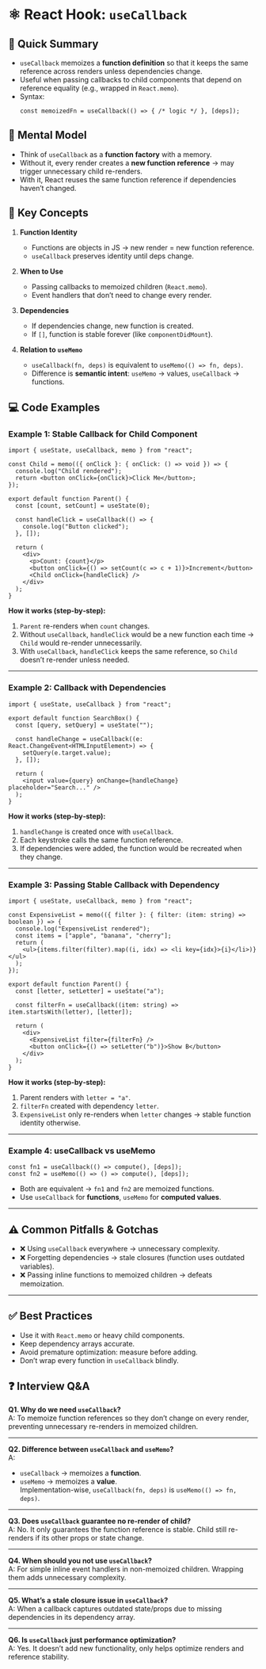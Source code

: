 # ⚛️ React Hook: `useCallback`

## 📖 Quick Summary
- `useCallback` memoizes a **function definition** so that it keeps the same reference across renders unless dependencies change.  
- Useful when passing callbacks to child components that depend on reference equality (e.g., wrapped in `React.memo`).  
- Syntax:  
  ```tsx
  const memoizedFn = useCallback(() => { /* logic */ }, [deps]);
  ```

## 🧠 Mental Model
- Think of `useCallback` as a **function factory** with a memory.  
- Without it, every render creates a **new function reference** → may trigger unnecessary child re-renders.  
- With it, React reuses the same function reference if dependencies haven’t changed.

## 🔑 Key Concepts
1. **Function Identity**
   - Functions are objects in JS → new render = new function reference.  
   - `useCallback` preserves identity until deps change.

2. **When to Use**
   - Passing callbacks to memoized children (`React.memo`).  
   - Event handlers that don’t need to change every render.

3. **Dependencies**
   - If dependencies change, new function is created.  
   - If `[]`, function is stable forever (like `componentDidMount`).

4. **Relation to `useMemo`**
   - `useCallback(fn, deps)` is equivalent to `useMemo(() => fn, deps)`.  
   - Difference is **semantic intent**: `useMemo` → values, `useCallback` → functions.

## 💻 Code Examples

### Example 1: Stable Callback for Child Component
```tsx
import { useState, useCallback, memo } from "react";

const Child = memo(({ onClick }: { onClick: () => void }) => {
  console.log("Child rendered");
  return <button onClick={onClick}>Click Me</button>;
});

export default function Parent() {
  const [count, setCount] = useState(0);

  const handleClick = useCallback(() => {
    console.log("Button clicked");
  }, []);

  return (
    <div>
      <p>Count: {count}</p>
      <button onClick={() => setCount(c => c + 1)}>Increment</button>
      <Child onClick={handleClick} />
    </div>
  );
}
```
**How it works (step‑by‑step):**
1) `Parent` re-renders when `count` changes.  
2) Without `useCallback`, `handleClick` would be a new function each time → `Child` would re-render unnecessarily.  
3) With `useCallback`, `handleClick` keeps the same reference, so `Child` doesn’t re-render unless needed.  

---

### Example 2: Callback with Dependencies
```tsx
import { useState, useCallback } from "react";

export default function SearchBox() {
  const [query, setQuery] = useState("");

  const handleChange = useCallback((e: React.ChangeEvent<HTMLInputElement>) => {
    setQuery(e.target.value);
  }, []);

  return (
    <input value={query} onChange={handleChange} placeholder="Search..." />
  );
}
```
**How it works (step‑by‑step):**
1) `handleChange` is created once with `useCallback`.  
2) Each keystroke calls the same function reference.  
3) If dependencies were added, the function would be recreated when they change.  

---

### Example 3: Passing Stable Callback with Dependency
```tsx
import { useState, useCallback, memo } from "react";

const ExpensiveList = memo(({ filter }: { filter: (item: string) => boolean }) => {
  console.log("ExpensiveList rendered");
  const items = ["apple", "banana", "cherry"];
  return (
    <ul>{items.filter(filter).map((i, idx) => <li key={idx}>{i}</li>)}</ul>
  );
});

export default function Parent() {
  const [letter, setLetter] = useState("a");

  const filterFn = useCallback((item: string) => item.startsWith(letter), [letter]);

  return (
    <div>
      <ExpensiveList filter={filterFn} />
      <button onClick={() => setLetter("b")}>Show B</button>
    </div>
  );
}
```
**How it works (step‑by‑step):**
1) Parent renders with `letter = "a"`.  
2) `filterFn` created with dependency `letter`.  
3) `ExpensiveList` only re-renders when `letter` changes → stable function identity otherwise.  

---

### Example 4: useCallback vs useMemo
```tsx
const fn1 = useCallback(() => compute(), [deps]);
const fn2 = useMemo(() => () => compute(), [deps]);
```
- Both are equivalent → `fn1` and `fn2` are memoized functions.  
- Use `useCallback` for **functions**, `useMemo` for **computed values**.

---

## ⚠️ Common Pitfalls & Gotchas
- ❌ Using `useCallback` everywhere → unnecessary complexity.  
- ❌ Forgetting dependencies → stale closures (function uses outdated variables).  
- ❌ Passing inline functions to memoized children → defeats memoization.  

---

## ✅ Best Practices
- Use it with `React.memo` or heavy child components.  
- Keep dependency arrays accurate.  
- Avoid premature optimization: measure before adding.  
- Don’t wrap every function in `useCallback` blindly.  

## ❓ Interview Q&A

**Q1. Why do we need `useCallback`?**  
A: To memoize function references so they don’t change on every render, preventing unnecessary re-renders in memoized children.

---

**Q2. Difference between `useCallback` and `useMemo`?**  
A:  
- `useCallback` → memoizes a **function**.  
- `useMemo` → memoizes a **value**.  
Implementation-wise, `useCallback(fn, deps)` is `useMemo(() => fn, deps)`.

---

**Q3. Does `useCallback` guarantee no re-render of child?**  
A: No. It only guarantees the function reference is stable. Child still re-renders if its other props or state change.

---

**Q4. When should you not use `useCallback`?**  
A: For simple inline event handlers in non-memoized children. Wrapping them adds unnecessary complexity.

---

**Q5. What’s a stale closure issue in `useCallback`?**  
A: When a callback captures outdated state/props due to missing dependencies in its dependency array.

---

**Q6. Is `useCallback` just performance optimization?**  
A: Yes. It doesn’t add new functionality, only helps optimize renders and reference stability.
